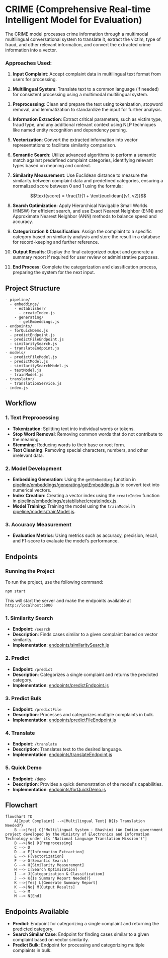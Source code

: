 # CRIME (Comprehensive Real-time Intelligent Model for Evaluation)

The CRIME model processes crime information through a multimodal multilingual conversational system to translate it, extract the victim, type of fraud, and other relevant information, and convert the extracted crime information into a vector.

### Approaches Used:
1. **Input Complaint**: Accept complaint data in multilingual text format from users for processing.
2. **Multilingual System**: Translate text to a common language (if needed) for consistent processing using a multimodal multilingual system.
3. **Preprocessing**: Clean and prepare the text using tokenization, stopword removal, and lemmatization to standardize the input for further analysis.
4. **Information Extraction**: Extract critical parameters, such as victim type, fraud type, and any additional relevant context using NLP techniques like named entity recognition and dependency parsing.
5. **Vectorization**: Convert the extracted information into vector representations to facilitate similarity comparison.
6. **Semantic Search**: Utilize advanced algorithms to perform a semantic match against predefined complaint categories, identifying relevant types based on meaning and context.
7. **Similarity Measurement**: Use Euclidean distance to measure the similarity between complaint data and predefined categories, ensuring a normalized score between 0 and 1 using the formula:
   
   ```math
   \text{score} = \frac{1}{1 + \text{euclidean}(v1, v2)}
   ```


8. **Search Optimization**: Apply Hierarchical Navigable Small Worlds (HNSW) for efficient search, and use Exact Nearest Neighbor (ENN) and Approximate Nearest Neighbor (ANN) methods to balance speed and accuracy.
9. **Categorization & Classification**: Assign the complaint to a specific category based on similarity analysis and store the result in a database for record-keeping and further reference.
10. **Output Results**: Display the final categorized output and generate a summary report if required for user review or administrative purposes.
11. **End Process**: Complete the categorization and classification process, preparing the system for the next input.


## Project Structure

```
- pipeline/
  - embeddings/
    - establisher/
      - createIndex.js
    - generating/
      - getEmbeddings.js
- endpoints/
  - forQuickDemo.js
  - predictEndpoint.js
  - predictFileEndpoint.js
  - similaritySearch.js
  - translateEndpoint.js
- models/
  - predictFileModel.js
  - predictModel.js
  - similaritySearchModel.js
  - testModel.js
  - trainModel.js
- translator/
  - translationService.js
- index.js
```


## Workflow
### 1. Text Preprocessing
- **Tokenization**: Splitting text into individual words or tokens.
- **Stop Word Removal**: Removing common words that do not contribute to the meaning.
- **Stemming**: Reducing words to their base or root form.
- **Text Cleaning**: Removing special characters, numbers, and other irrelevant data.

### 2. Model Development
- **Embedding Generation**: Using the `getEmbedding` function in [pipeline/embeddings/generating/getEmbeddings.js](pipeline/embeddings/generating/getEmbeddings.js) to convert text into numerical vectors.
- **Index Creation**: Creating a vector index using the `createIndex` function in [pipeline/embeddings/establisher/createIndex.js](pipeline/embeddings/establisher/createIndex.js).
- **Model Training**: Training the model using the `trainModel` in [pipeline/models/trainModel.js](pipeline/models/trainModel.js).

### 3. Accuracy Measurement
- **Evaluation Metrics**: Using metrics such as accuracy, precision, recall, and F1-score to evaluate the model's performance.

## Endpoints
### Running the Project
To run the project, use the following command:
```
npm start
```
This will start the server and make the endpoints available at `http://localhost:5000`

### 1. Similarity Search
- **Endpoint**: `/search`
- **Description**: Finds cases similar to a given complaint based on vector similarity.
- **Implementation**: [endpoints/similaritySearch.js](endpoints/similaritySearch.js)

### 2. Predict
- **Endpoint**: `/predict`
- **Description**: Categorizes a single complaint and returns the predicted category.
- **Implementation**: [endpoints/predictEndpoint.js](endpoints/predictEndpoint.js)

### 3. Predict Bulk
- **Endpoint**: `/predictFile`
- **Description**: Processes and categorizes multiple complaints in bulk.
- **Implementation**: [endpoints/predictFileEndpoint.js](endpoints/predictFileEndpoint.js)

### 4. Translate
- **Endpoint**: `/translate`
- **Description**: Translates text to the desired language.
- **Implementation**: [endpoints/translateEndpoint.js](endpoints/translateEndpoint.js)

### 5. Quick Demo
- **Endpoint**: `/demo`
- **Description**: Provides a quick demonstration of the model's capabilities.
- **Implementation**: [endpoints/forQuickDemo.js](endpoints/forQuickDemo.js)


## Flowchart

```mermaid
flowchart TD
    A[Input Complaint] -->|Multilingual Text| B{Is Translation Needed?}
    B -->|Yes| C["Multilingual System - Bhashini (An Indian government project developed by the Ministry of Electronics and Information Technology under its 'National Language Translation Mission')"]
    B -->|No| D[Preprocessing]
    C --> D
    D --> E[Information Extraction]
    E --> F[Vectorization]
    F --> G[Semantic Search]
    G --> H[Similarity Measurement]
    H --> I[Search Optimization]
    I --> J[Categorization & Classification]
    J --> K{Is Summary Report Needed?}
    K -->|Yes| L[Generate Summary Report]
    K -->|No| M[Output Results]
    L --> M
    M --> N[End]
```


## Endpoints Available

- **Predict**: Endpoint for categorizing a single complaint and returning the predicted category.
- **Search Similar Case**: Endpoint for finding cases similar to a given complaint based on vector similarity.
- **Predict Bulk**: Endpoint for processing and categorizing multiple complaints in bulk.

